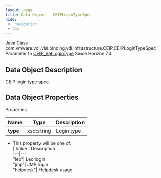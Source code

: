 ```yaml
---
layout: page
title: Data Object - CEIPLoginTypeSpec
hide:
 #- navigation
 - toc
---
```






Java Class
    com.vmware.vdi.vlsi.binding.vdi.infrastructure.CEIP.CEIPLoginTypeSpec
Parameter to
     [CEIP_SetLoginType](vdi.infrastructure.CEIP.md#setLoginType)
Since 
    Horizon 7.4

## Data Object Description 

CEIP login type spec. 

## Data Object Properties

Properties

Name |  Type |  Description   
---|---|---  
**type**|  xsd:string|  Login type.   


  * This property will be one of:  
|  Value |  Description   
---|---  
"leo"| Leo login  
"jmp"| JMP login  
"helpdesk"| Helpdesk usage  

  
  

  

